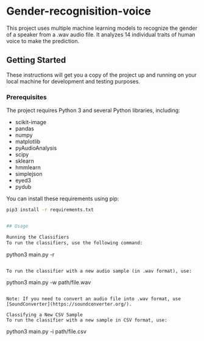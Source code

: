 # Gender-recognisition-voice

This project uses multiple machine learning models to recognize the gender of a speaker from a .wav audio file. It analyzes 14 individual traits of human voice to make the prediction.

## Getting Started

These instructions will get you a copy of the project up and running on your local machine for development and testing purposes.

### Prerequisites

The project requires Python 3 and several Python libraries, including:

- scikit-image
- pandas
- numpy
- matplotlib
- pyAudioAnalysis
- scipy
- sklearn
- hmmlearn
- simplejson
- eyed3
- pydub

You can install these requirements using pip:

```bash
pip3 install -r requirements.txt


## Usage

Running the Classifiers
To run the classifiers, use the following command:

```
python3 main.py -r
```

To run the classifier with a new audio sample (in .wav format), use:

```
python3 main.py -w path/file.wav
```

Note: If you need to convert an audio file into .wav format, use [SoundConverter](https://soundconverter.org/).

Classifying a New CSV Sample
To run the classifier with a new sample in CSV format, use:
```
python3 main.py -i path/file.csv
```